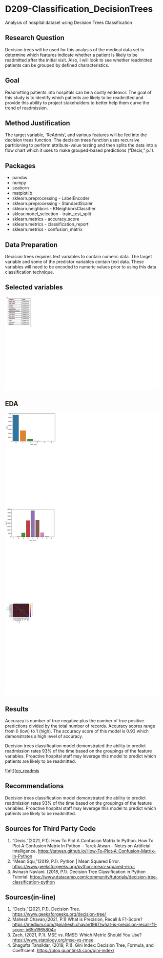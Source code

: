 # D209-Classification_DecisionTrees
Analysis of hospital dataset using Decision Trees Classification

## Research Question
Decision trees will be used for this analysis of the medical data set to determine which features indicate whether a patient is likely to be readmitted after the initial visit.  Also, I will look to see whether readmitted patients can be grouped by defined characteristics. 

## Goal
Readmitting patients into hospitals can be a costly endeavor.  The goal of this study is to identify which patients are likely to be readmitted and provide this ability to project stakeholders to better help them curve the trend of readmission. 

## Method Justification
The target variable, ‘ReAdmis’, and various features will be fed into the decision trees function. The decision trees function uses recursive partitioning to perform attribute-value testing and then splits the data into a flow chart which it uses to make grouped-based predictions (“Decis,” p.1). 

## Packages
  * pandas
  * numpy
  * seaborn
  * matplotlib
  * sklearn.preprocessing - LabelEncoder
  * sklearn.preprocessing - StandardScaler
  * sklearn.neighbors - KNeighborsClassifier
  * sklear.model_selection - train_test_split
  * sklearn.metrics - accuracy_score
  * sklearn.metrics - classification_report
  * sklearn.metrics - confusion_matrix

## Data Preparation
Decision trees requires text variables to contain numeric data.  The target variable and some of the predictor variables contain text data.  These variables will need to be encoded to numeric values prior to using this data classification technique. 

## Selected variables
![alt_text](https://github.com/smithjs135/D209-Classification_DecisionTrees/blob/main/selected_vars.jpg "")


## EDA
![alt_text](https://github.com/smithjs135/D209-Classification_DecisionTrees/blob/main/cp_vitdsupport.jpg "")
![alt_text](https://github.com/smithjs135/D209-Classification_DecisionTrees/blob/main/count_plot_docvis.jpg "")
![alt_text](https://github.com/smithjs135/D209-Classification_DecisionTrees/blob/main/corr_mat.jpg "")

## Results
Accuracy is number of true negative plus the number of true positive predictions divided by the total number of records. Accuracy scores range from 0 (low) to 1 (high). The accuracy score of this model is 0.93 which demonstrates a high level of accuracy. 

Decision trees classification model demonstrated the ability to predict readmission rates 93% of the time based on the groupings of the feature variables. Proactive hospital staff may leverage this model to predict which patients are likely to be readmitted. 

![alt]([cp_readmis](https://github.com/smithjs135/D209-Classification_DecisionTrees/blob/main/cp_readmis.png "")

## Recommendations
Decision trees classification model demonstrated the ability to predict readmission rates 93% of the time based on the groupings of the feature variables. Proactive hospital staff may leverage this model to predict which patients are likely to be readmitted. 

## Sources for Third Party Code 
1.	“Decis,”(2021, P.1). How To Plot A Confusion Matrix In Python.
How To Plot A Confusion Matrix In Python – Tarek Atwan – Notes on Artificial Intelligence. https://tatwan.github.io/How-To-Plot-A-Confusion-Matrix-In-Python
2.	“Mean Squ,”(2019, P.1). Python | Mean Squared Error. 
https://www.geeksforgeeks.org/python-mean-squared-error
3.	Avinash Navlani. (2018, P.1). Decision Tree Classification in Python Tutorial.
https://www.datacamp.com/community/tutorials/decision-tree-classification-python

## Sources(in-line)
1.	“Decis,”(2021, P.1). Decision Tree.
https://www.geeksforgeeks.org/decision-tree/
2.	Mahesh Chavan,(2021, P.1) What is Precision, Recall & F1-Score?
https://medium.com/@mahesh.chavan1997/what-is-precision-recall-f1-score-b65b1965804c
3.	Zach, (2021, P.1). MSE vs. RMSE: Which Metric Should You Use? https://www.statology.org/mse-vs-rmse
4.	Shagufta Tahsildar, (2019, P.1). Gini Index: Decision Tree, Formula, and Coefficient.
https://blog.quantinsti.com/gini-index/


